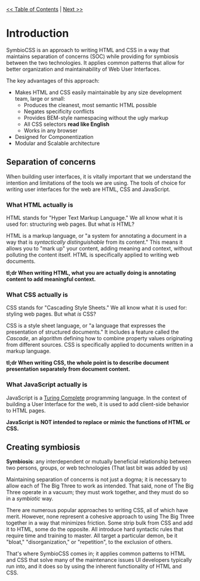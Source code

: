 [<< Table of Contents](https://github.com/gbdrummer/symbiocss) | [Next >>](/)

# Introduction

SymbioCSS is an approach to writing HTML and CSS in a way that maintains separation of concerns (SOC) while providing for symbiosis between the two technologies. It applies common patterns that allow for better organization and maintainability of Web User Interfaces.

The key advantages of this approach:

- Makes HTML and CSS easily maintainable by any size development team, large or small:
	- Produces the cleanest, most semantic HTML possible
	- Negates specificity conflicts
	- Provides BEM-style namespacing without the ugly markup
	- All CSS selectors **read like English**
	- Works in any browser
- Designed for Componentization
- Modular and Scalable architecture

## Separation of concerns
When building user interfaces, it is vitally important that we understand the intention and limitations of the tools we are using.  The tools of choice for writing user interfaces for the web are HTML, CSS and JavaScript.

### What HTML actually is
HTML stands for "Hyper Text Markup Language." We all know what it is used for: structuring web pages. But what *is* HTML?

HTML is a markup language, or "a system for annotating a document in a way that is *syntactically distinguishable* from its content." This means it allows you to "mark up" your content, adding meaning and context, without polluting the content itself. HTML is specifically applied to writing web documents. 

**tl;dr When writing HTML, what you are actually doing is annotating content to add meaningful context.**

### What CSS actually is
CSS stands for "Cascading Style Sheets." We all know what it is used for: styling web pages. But what *is* CSS?

CSS is a style sheet language, or "a language that expresses the presentation of structured documents." It includes a feature called the *Cascade*, an algorithm defining how to combine property values originating from different sources. CSS is specifically applied to documents written in a markup language.

**tl;dr When writing CSS, the whole point is to describe document presentation separately from document content.**

### What JavaScript actually is
JavaScript is a [Turing Complete](https://en.wikipedia.org/wiki/Turing_completeness) programming language. In the context of building a User Interface for the web, it is used to add client-side behavior to HTML pages.

**JavaScript is NOT intended to replace or mimic the functions of HTML or CSS.**

## Creating symbiosis
**Symbiosis**: any interdependent or mutually beneficial relationship between two persons, groups, or web technologies (That last bit was added by us)

Maintaining separation of concerns is not just a dogma; it is necessary to allow each of The Big Three to work as intended. That said, none of The Big Three operate in a vacuum; they must work together, and they must do so in a *symbiotic* way.

There are numerous popular approaches to writing CSS, all of which have merit. However, none represent a cohesive approach to using The Big Three together in a way that minimizes friction. Some strip bulk from CSS and add it to HTML, some do the opposite. All introduce hard syntactic rules that require time and training to master. All target a particular demon, be it "bloat," "disorganization," or "repetition", to the exclusion of others.

That's where SymbioCSS comes in; it applies common patterns to HTML and CSS that solve many of the maintenance issues UI developers typically run into, and it does so by using the inherent functionality of HTML and CSS.
